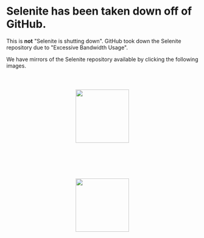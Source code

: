 # Selenite has been taken down off of GitHub.
This is **not** "Selenite is shutting down". GitHub took down the Selenite repository due to "Excessive Bandwidth Usage".

We have mirrors of the Selenite repository available by clicking the following images.
<style>
  img {
margin:40px;
  }
</style>
<center>
<a href="https://codeberg.org/skysthelimitt/selenite">
<img src="https://www.pngrepo.com/png/349319/512/codeberg.png" width="140" height="140"></img></a>
<a href="https://gitlab.com/skysthelimit.dev/selenite">
  
<img src="https://cdn.freebiesupply.com/logos/large/2x/gitlab-logo-png-transparent.png" width="140" height="140"></img></a>
</center>
